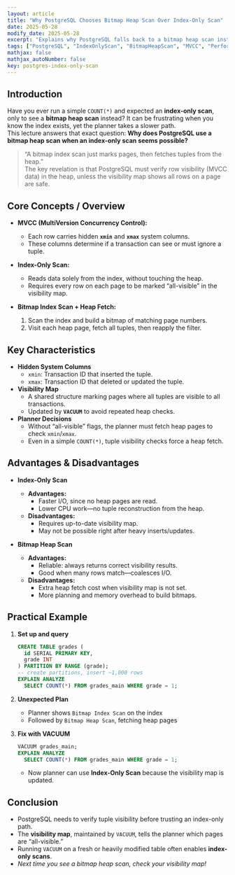 ```yaml
---
layout: article
title: "Why PostgreSQL Chooses Bitmap Heap Scan Over Index-Only Scan"
date: 2025-05-28
modify_date: 2025-05-28
excerpt: "Explains why PostgreSQL falls back to a bitmap heap scan instead of an index-only scan, focusing on MVCC visibility and the visibility map."
tags: ["PostgreSQL", "IndexOnlyScan", "BitmapHeapScan", "MVCC", "Performance", "LectureNotes", "QA"]
mathjax: false
mathjax_autoNumber: false
key: postgres-index-only-scan
---
```


## Introduction

Have you ever run a simple `COUNT(*)` and expected an **index-only scan**, only to see a **bitmap heap scan** instead? It can be frustrating when you know the index exists, yet the planner takes a slower path.  
This lecture answers that exact question: **Why does PostgreSQL use a bitmap heap scan when an index-only scan seems possible?**  
> “A bitmap index scan just marks pages, then fetches tuples from the heap.”  
The key revelation is that PostgreSQL must verify row visibility (MVCC data) in the heap, unless the visibility map shows all rows on a page are safe.

## Core Concepts / Overview

- **MVCC (MultiVersion Concurrency Control):**  
  - Each row carries hidden **`xmin`** and **`xmax`** system columns.  
  - These columns determine if a transaction can see or must ignore a tuple.  

- **Index-Only Scan:**  
  - Reads data solely from the index, without touching the heap.  
  - Requires every row on each page to be marked “all-visible” in the visibility map.

- **Bitmap Index Scan + Heap Fetch:**  
  1. Scan the index and build a bitmap of matching page numbers.  
  2. Visit each heap page, fetch all tuples, then reapply the filter.  

## Key Characteristics

- **Hidden System Columns**  
  - `xmin`: Transaction ID that inserted the tuple.  
  - `xmax`: Transaction ID that deleted or updated the tuple.  
- **Visibility Map**  
  - A shared structure marking pages where all tuples are visible to all transactions.  
  - Updated by **`VACUUM`** to avoid repeated heap checks.  
- **Planner Decisions**  
  - Without “all-visible” flags, the planner must fetch heap pages to check `xmin`/`xmax`.  
  - Even in a simple `COUNT(*)`, tuple visibility checks force a heap fetch.

## Advantages & Disadvantages

- **Index-Only Scan**  
  - **Advantages:**  
    - Faster I/O, since no heap pages are read.  
    - Lower CPU work—no tuple reconstruction from the heap.  
  - **Disadvantages:**  
    - Requires up-to-date visibility map.  
    - May not be possible right after heavy inserts/updates.

- **Bitmap Heap Scan**  
  - **Advantages:**  
    - Reliable: always returns correct visibility results.  
    - Good when many rows match—coalesces I/O.  
  - **Disadvantages:**  
    - Extra heap fetch cost when visibility map is not set.  
    - More planning and memory overhead to build bitmaps.

## Practical Example

1. **Set up and query**  
   ```sql
   CREATE TABLE grades (
     id SERIAL PRIMARY KEY,
     grade INT
   ) PARTITION BY RANGE (grade);
   -- create partitions, insert ~1,000 rows
   EXPLAIN ANALYZE
     SELECT COUNT(*) FROM grades_main WHERE grade = 1;
   ```

2. **Unexpected Plan**

   * Planner shows `Bitmap Index Scan` on the index
   * Followed by `Bitmap Heap Scan`, fetching heap pages

3. **Fix with VACUUM**

   ```sql
   VACUUM grades_main;
   EXPLAIN ANALYZE
     SELECT COUNT(*) FROM grades_main WHERE grade = 1;
   ```

   * Now planner can use **Index-Only Scan** because the visibility map is updated.

## Conclusion

* PostgreSQL needs to verify tuple visibility before trusting an index-only path.
* The **visibility map**, maintained by `VACUUM`, tells the planner which pages are “all-visible.”
* Running `VACUUM` on a fresh or heavily modified table often enables **index-only scans**.
* *Next time you see a bitmap heap scan, check your visibility map!*

